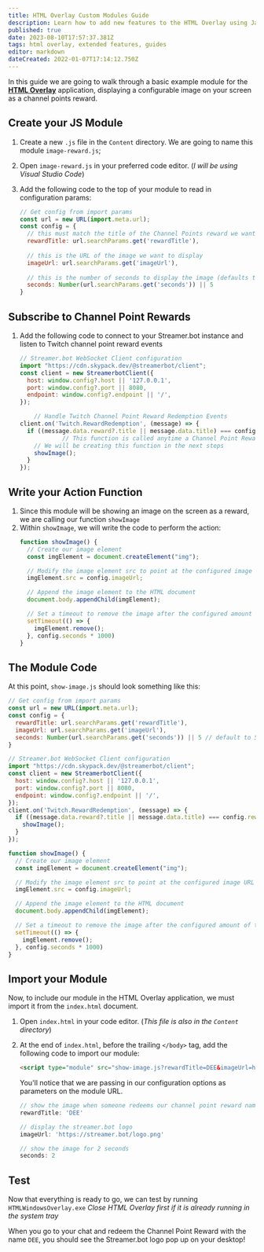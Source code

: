 ```yaml
---
title: HTML Overlay Custom Modules Guide
description: Learn how to add new features to the HTML Overlay using Javascript
published: true
date: 2023-08-10T17:57:37.381Z
tags: html overlay, extended features, guides
editor: markdown
dateCreated: 2022-01-07T17:14:12.750Z
---
```


In this guide we are going to walk through a basic example module for the [**HTML Overlay**](/Extended-Features/HTML-Overlay) application, displaying a configurable image on your screen as a channel points reward.

## Create your JS Module

1. Create a new `.js` file in the `Content` directory. We are going to name this module `image-reward.js`;
2. Open `image-reward.js` in your preferred code editor. (*I will be using Visual Studio Code*)

3. Add the following code to the top of your module to read in configuration params:
    ```js
    // Get config from import params
    const url = new URL(import.meta.url);
    const config = {
      // this must match the title of the Channel Points reward we want to trigger for
      rewardTitle: url.searchParams.get('rewardTitle'),
      
      // this is the URL of the image we want to display
      imageUrl: url.searchParams.get('imageUrl'),
      
      // this is the number of seconds to display the image (defaults to 5)
      seconds: Number(url.searchParams.get('seconds')) || 5
    }
    ```
   
## Subscribe to Channel Point Rewards

1. Add the following code to connect to your Streamer.bot instance and listen to Twitch channel point reward events
    ```js
    // Streamer.bot WebSocket Client configuration
    import "https://cdn.skypack.dev/@streamerbot/client";
    const client = new StreamerbotClient({
      host: window.config?.host || '127.0.0.1',
      port: window.config?.port || 8080,
      endpoint: window.config?.endpoint || '/',
    });

		// Handle Twitch Channel Point Reward Redemption Events
    client.on('Twitch.RewardRedemption', (message) => {
      if ((message.data.reward?.title || message.data.title) === config.rewardTitle) {
				// This function is called anytime a Channel Point Reward is redeemed with a name matching our rewardTitle configuration
        // We will be creating this function in the next steps
        showImage();
      }
    });
    ```
    
## Write your Action Function

1. Since this module will be showing an image on the screen as a reward, we are calling our function `showImage`
2. Within `showImage`, we will write the code to perform the action:
    ```js
    function showImage() {
      // Create our image element
      const imgElement = document.createElement("img");

      // Modify the image element src to point at the configured image URL
      imgElement.src = config.imageUrl;

      // Append the image element to the HTML document
      document.body.appendChild(imgElement);

      // Set a timeout to remove the image after the configured amount of time
      setTimeout(() => {
        imgElement.remove();
      }, config.seconds * 1000)
    }
    ```
    
## The Module Code

At this point, `show-image.js` should look something like this:

```js
// Get config from import params
const url = new URL(import.meta.url);
const config = {
  rewardTitle: url.searchParams.get('rewardTitle'),
  imageUrl: url.searchParams.get('imageUrl'),
  seconds: Number(url.searchParams.get('seconds')) || 5 // default to 5 seconds
}

// Streamer.bot WebSocket Client configuration
import "https://cdn.skypack.dev/@streamerbot/client";
const client = new StreamerbotClient({
  host: window.config?.host || '127.0.0.1',
  port: window.config?.port || 8080,
  endpoint: window.config?.endpoint || '/',
});
client.on('Twitch.RewardRedemption', (message) => {
  if ((message.data.reward?.title || message.data.title) === config.rewardTitle) {
    showImage();
  }
});

function showImage() {
  // Create our image element
  const imgElement = document.createElement("img");

  // Modify the image element src to point at the configured image URL
  imgElement.src = config.imageUrl;

  // Append the image element to the HTML document
  document.body.appendChild(imgElement);

  // Set a timeout to remove the image after the configured amount of time
  setTimeout(() => {
    imgElement.remove();
  }, config.seconds * 1000)
}
```

## Import your Module

Now, to include our module in the HTML Overlay application, we must import it from the `index.html` document.

1. Open `index.html` in your code editor. (*This file is also in the `Content` directory*)
2. At the end of `index.html`, before the trailing `</body>` tag, add the following code to import our module:
    ```html
    <script type="module" src="show-image.js?rewardTitle=DEE&imageUrl=https://streamer.bot/logo.png&seconds=2"></script>
    ```
  
  	You'll notice that we are passing in our configuration options as parameters on the module URL.
  
    ```js
    // show the image when someone redeems our channel point reward named 'DEE'
    rewardTitle: 'DEE'

    // display the streamer.bot logo
    imageUrl: 'https://streamer.bot/logo.png' 

    // show the image for 2 seconds
    seconds: 2
    ```

## Test

Now that everything is ready to go, we can test by running `HTMLWindowsOverlay.exe`
*Close HTML Overlay first if it is already running in the system tray*

When you go to your chat and redeem the Channel Point Reward with the name `DEE`, you should see the Streamer.bot logo pop up on your desktop!

